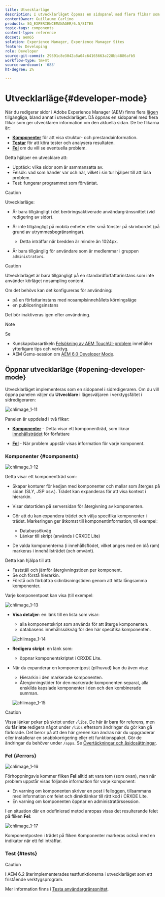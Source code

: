 ```yaml
---
title: Utvecklarläge
description: I utvecklarläget öppnas en sidopanel med flera flikar som ger utvecklaren information om den aktuella sidan.
contentOwner: Guillaume Carlino
products: SG_EXPERIENCEMANAGER/6.5/SITES
topic-tags: components
content-type: reference
docset: aem65
solution: Experience Manager, Experience Manager Sites
feature: Developing
role: Developer
source-git-commit: 29391c8e3042a8a04c64165663a228bb4886afb5
workflow-type: tm+mt
source-wordcount: '683'
ht-degree: 2%

---
```


# Utvecklarläge{#developer-mode}

När du redigerar sidor i Adobe Experience Manager (AEM) finns flera [lägen](/help/sites-authoring/author-environment-tools.md#modestouchoptimizedui) tillgängliga, bland annat i utvecklarläget. Då öppnas en sidopanel med flera flikar som ger utvecklaren information om den aktuella sidan. De tre flikarna är:

* **[Komponenter](#components)** för att visa struktur- och prestandainformation.
* **[Testar](#tests)** för att köra tester och analysera resultaten.
* **[Fel](#errors)** om du vill se eventuella problem.

Detta hjälper en utvecklare att:

* Upptäck: vilka sidor som är sammansatta av.
* Felsök: vad som händer var och när, vilket i sin tur hjälper till att lösa problem.
* Test: fungerar programmet som förväntat.

>[!CAUTION]
>
>Utvecklarläge:
>
>* Är bara tillgängligt i det beröringsaktiverade användargränssnittet (vid redigering av sidor).
>* Är inte tillgängligt på mobila enheter eller små fönster på skrivbordet (på grund av utrymmesbegränsningar).
>
>   * Detta inträffar när bredden är mindre än 1024px.
>* Är bara tillgänglig för användare som är medlemmar i gruppen `administrators`.

>[!CAUTION]
>
>Utvecklarläget är bara tillgängligt på en standardförfattarinstans som inte använder körläget nosampling content.
>
>Om det behövs kan det konfigureras för användning:
>
>* på en författarinstans med nosamplsinnehållets körningsläge
>* en publiceringsinstans
>
>Det bör inaktiveras igen efter användning.

>[!NOTE]
>
>Se
>
>* Kunskapsbasartikeln [Felsökning av AEM TouchUI-problem](https://helpx.adobe.com/experience-manager/kb/troubleshooting-aem-touchui-issues.html) innehåller ytterligare tips och verktyg.
>* AEM Gems-session om [AEM 6.0 Developer Mode](https://experienceleague.adobe.com/docs/events/experience-manager-gems-recordings/gems2014/aem-developer-mode.html).
>

## Öppnar utvecklarläge {#opening-developer-mode}

Utvecklarläget implementeras som en sidopanel i sidredigeraren. Om du vill öppna panelen väljer du **Utvecklare** i lägesväljaren i verktygsfältet i sidredigeraren:

![chlimage_1-11](assets/chlimage_1-11.png)

Panelen är uppdelad i två flikar:

* **[Komponenter](/help/sites-developing/developer-mode.md#components)** - Detta visar ett komponentträd, som liknar [innehållsträdet](/help/sites-authoring/author-environment-tools.md#content-tree) för författare

* **[Fel](/help/sites-developing/developer-mode.md#errors)** - När problem uppstår visas information för varje komponent.

### Komponenter {#components}

![chlimage_1-12](assets/chlimage_1-12.png)

Detta visar ett komponentträd som:

* Skapar konturer för kedjan med komponenter och mallar som återges på sidan (SLY, JSP osv.). Trädet kan expanderas för att visa kontext i hierarkin.
* Visar datortiden på serversidan för återgivning av komponenten.
* Gör att du kan expandera trädet och välja specifika komponenter i trädet. Markeringen ger åtkomst till komponentinformation, till exempel:

   * Databassökväg
   * Länkar till skript (används i CRXDE Lite)

* De valda komponenterna (i innehållsflödet, vilket anges med en blå ram) markeras i innehållsträdet (och omvänt).

Detta kan hjälpa till att:

* Fastställ och jämför återgivningstiden per komponent.
* Se och förstå hierarkin.
* Förstå och förbättra sidinläsningstiden genom att hitta långsamma komponenter.

Varje komponentpost kan visa (till exempel:

![chlimage_1-13](assets/chlimage_1-13.png)

* **Visa detaljer**: en länk till en lista som visar:

   * alla komponentskript som används för att återge komponenten.
   * databasens innehållssökväg för den här specifika komponenten.

  ![chlimage_1-14](assets/chlimage_1-14.png)

* **Redigera skript**: en länk som:

   * öppnar komponentskriptet i CRXDE Lite.

* När du expanderar en komponentpost (pilhuvud) kan du även visa:

   * Hierarkin i den markerade komponenten.
   * Återgivningstider för den markerade komponenten separat, alla enskilda kapslade komponenter i den och den kombinerade summan.

  ![chlimage_1-15](assets/chlimage_1-15.png)

>[!CAUTION]
>
>Vissa länkar pekar på skript under `/libs`. De här är bara för referens, men du **får inte** redigera något under `/libs` eftersom ändringar du gör kan gå förlorade. Det beror på att den här grenen kan ändras när du uppgraderar eller installerar en snabbkorrigering eller ett funktionspaket. Gör de ändringar du behöver under `/apps`. Se [Övertäckningar och åsidosättningar](/help/sites-developing/overlays.md).

### Fel {#errors}

![chlimage_1-16](assets/chlimage_1-16.png)

Förhoppningsvis kommer fliken **Fel** alltid att vara tom (som ovan), men när problem uppstår visas följande information för varje komponent:

* En varning om komponenten skriver en post i felloggen, tillsammans med information om felet och direktlänkar till rätt kod i CRXDE Lite.
* En varning om komponenten öppnar en administratörssession.

I en situation där en odefinierad metod anropas visas det resulterande felet på fliken **Fel**:

![chlimage_1-17](assets/chlimage_1-17.png)

Komponentposten i trädet på fliken Komponenter markeras också med en indikator när ett fel inträffar.

### Test {#tests}

>[!CAUTION]
>
>I AEM 6.2 återimplementerades testfunktionerna i utvecklarläget som ett fristående verktygsprogram.
>
>Mer information finns i [Testa användargränssnittet](/help/sites-developing/hobbes.md).
